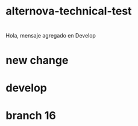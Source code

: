 # alternova-technical-test
#
#
#
#
#
#
#
#
#
#
#
#
#
Hola, mensaje agregado en Develop
#
#
#
# new change
# develop
# branch 16
